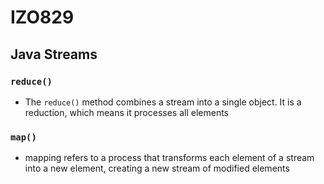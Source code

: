 # IZO829

## Java Streams

### `reduce()`
* The `reduce()` method combines a stream into a single object. It is a reduction, which means it
  processes all elements
### `map()`
* mapping refers to a process that transforms each element of a stream into a new element, creating a new stream of modified elements